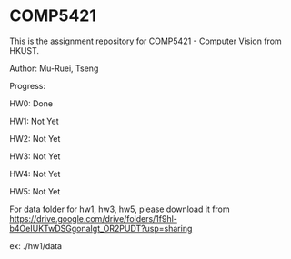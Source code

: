 # COMP5421

This is the assignment repository for COMP5421 - Computer Vision from HKUST.

Author: Mu-Ruei, Tseng

Progress:

HW0: Done

HW1: Not Yet

HW2: Not Yet

HW3: Not Yet

HW4: Not Yet

HW5: Not Yet

For data folder for hw1, hw3, hw5, please download it from https://drive.google.com/drive/folders/1f9hl-b4OeIUKTwDSGgonaIgt_OR2PUDT?usp=sharing

ex: ./hw1/data
